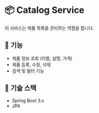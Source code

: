 # 📦 Catalog Service
이 서비스는 제품 목록을 관리하는 역할을 합니다.

## 📌 기능
- 제품 정보 조회 (이름, 설명, 가격)
- 제품 등록, 수정, 삭제
- 검색 및 필터 기능

## 🔧 기술 스택
- Spring Boot 3.x
- JPA
